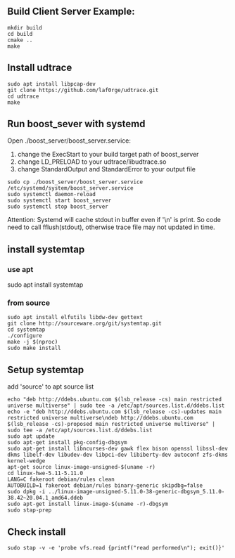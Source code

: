 ## Build Client Server Example:
```shell
mkdir build
cd build
cmake ..
make
```

## Install udtrace
```shell
sudo apt install libpcap-dev
git clone https://github.com/laf0rge/udtrace.git
cd udtrace
make
```

## Run boost_sever with systemd
Open ./boost_server/boost_server.service:
1. change the ExecStart to your build target path of boost_server
2. change LD_PRELOAD to your udtrace/libudtrace.so
3. change StandardOutput and StandardError to your output file
```shell
sudo cp ./boost_server/boost_server.service /etc/systemd/system/boost_server.service
sudo systemctl daemon-reload
sudo systemctl start boost_server
sudo systemctl stop boost_server

```
Attention:
Systemd will cache stdout in buffer even if '\n' is print. So code need to call fflush(stdout), otherwise trace file may not updated in time.


## install systemtap

### use apt
sudo apt install systemtap

### from source
```shell
sudo apt install elfutils libdw-dev gettext
git clone http://sourceware.org/git/systemtap.git
cd systemtap
./configure
make -j $(nproc)
sudo make install
```

## Setup systemtap
add 'source' to apt source list
```shell
echo "deb http://ddebs.ubuntu.com $(lsb_release -cs) main restricted universe multiverse" | sudo tee -a /etc/apt/sources.list.d/ddebs.list
echo -e "deb http://ddebs.ubuntu.com $(lsb_release -cs)-updates main restricted universe multiverse\ndeb http://ddebs.ubuntu.com $(lsb_release -cs)-proposed main restricted universe multiverse" | sudo tee -a /etc/apt/sources.list.d/ddebs.list
sudo apt update
sudo apt-get install pkg-config-dbgsym
sudo apt-get install libncurses-dev gawk flex bison openssl libssl-dev dkms libelf-dev libudev-dev libpci-dev libiberty-dev autoconf zfs-dkms kernel-wedge
apt-get source linux-image-unsigned-$(uname -r)
cd linux-hwe-5.11-5.11.0
LANG=C fakeroot debian/rules clean
AUTOBUILD=1 fakeroot debian/rules binary-generic skipdbg=false
sudo dpkg -i ../linux-image-unsigned-5.11.0-38-generic-dbgsym_5.11.0-38.42~20.04.1_amd64.ddeb
sudo apt-get install linux-image-$(uname -r)-dbgsym
sudo stap-prep
```

## Check install
```shell
sudo stap -v -e 'probe vfs.read {printf("read performed\n"); exit()}'

```